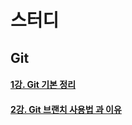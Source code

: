 # 스터디
## Git
#### [1강. Git 기본 정리](https://github.com/JustBasicPro/Study/tree/main/Git/1%EA%B0%95)
#### [2강. Git 브랜치 사용법 과 이유](https://github.com/JustBasicPro/Study/tree/main/Git/2%EA%B0%95)

